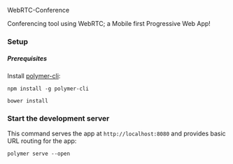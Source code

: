 WebRTC-Conference

Conferencing tool using WebRTC; a Mobile first Progressive Web App!



### Setup

##### Prerequisites

Install [polymer-cli](https://github.com/Polymer/polymer-cli):

    npm install -g polymer-cli

    bower install

### Start the development server

This command serves the app at `http://localhost:8080` and provides basic URL
routing for the app:

    polymer serve --open
